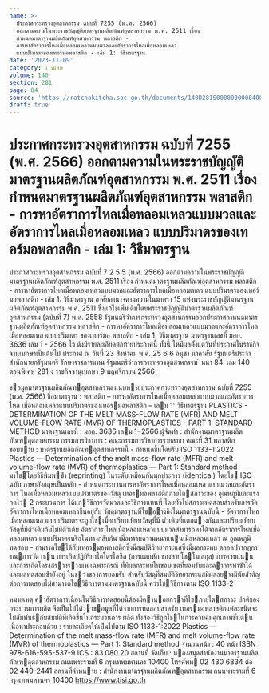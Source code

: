 ```yaml
---
name: >-
  ประกาศกระทรวงอุตสาหกรรม ฉบับที่ 7255 (พ.ศ. 2566)
  ออกตามความในพระราชบัญญัติมาตรฐานผลิตภัณฑ์อุตสาหกรรม พ.ศ. 2511 เรื่อง
  กำหนดมาตรฐานผลิตภัณฑ์อุตสาหกรรม พลาสติก -
  การหาอัตราการไหลเมื่อหลอมเหลวแบบมวลและอัตราการไหลเมื่อหลอมเหลว
  แบบปริมาตรของเทอร์มอพลาสติก - เล่ม 1: วิธีมาตรฐาน
date: '2023-11-09'
category: ง พิเศษ
volume: 140
section: 281
page: 84
source: 'https://ratchakitcha.soc.go.th/documents/140D281S0000000008400.pdf'
draft: true
---
```


# ประกาศกระทรวงอุตสาหกรรม ฉบับที่ 7255 (พ.ศ. 2566) ออกตามความในพระราชบัญญัติมาตรฐานผลิตภัณฑ์อุตสาหกรรม พ.ศ. 2511 เรื่อง กำหนดมาตรฐานผลิตภัณฑ์อุตสาหกรรม พลาสติก - การหาอัตราการไหลเมื่อหลอมเหลวแบบมวลและอัตราการไหลเมื่อหลอมเหลว แบบปริมาตรของเทอร์มอพลาสติก - เล่ม 1: วิธีมาตรฐาน

ประกาศกระทรวงอุตสาหกรรม ฉบับที่ 7 2 5 5 (พ.ศ. 2566) ออกตามความในพระราชบัญญัติมาตรฐานผลิตภัณฑ์อุตสาหกรรม พ.ศ. 2511 เรื่อง กำหนดมาตรฐานผลิตภัณฑ์อุตสาหกรรม พลาสติก - การหาอัตราการไหลเมื่อหลอมเหลวแบบมวลและอัตราการไหลเมื่อหลอมเหลว แบบปริมาตรของเทอร์มอพลาสติก - เล่ม 1: วิธีมาตรฐาน อาศัยอานาจตามความในมาตรา 15 แห่งพระราชบัญญัติมาตรฐานผลิตภัณฑ์อุตสาหกรรม พ.ศ. 2511 ซึ่งแก้ไขเพิ่มเติมโดยพระราชบัญญัติมาตรฐานผลิตภัณฑ์อุตสาหกรรม (ฉบับที่ 7) พ.ศ. 2558 รัฐมนตรีว่าการกระทรวงอุตสาหกรรมออกประกาศกาหนดมาตรฐานผลิตภัณฑ์อุตสาหกรรม พลาสติก - การหาอัตราการไหลเมื่อหลอมเหลวแบบมวลและอัตราการไหลเมื่อหลอมเหลวแบบปริมาตร ของเทอร์มอ พลาสติก - เล่ม 1: วิธีมาตรฐาน มาตรฐานเลขที่ มอก. 3636 เล่ม 1 - 2566 ไว้ ดังมีรายละเอียดต่อท้ายประกาศนี้ ทั้งนี้ ให้มีผลตั้งแต่วันที่ประกาศในราชกิจจานุเบกษาเป็นต้นไป ประกาศ ณ วันที่ 23 สิงหำคม พ.ศ. 25 6 6 อนุชา นาคาศัย รัฐมนตรีประจำสำนักนายกรัฐมนตรี รักษาราชการแทน รัฐมนตรีว่าการกระทรวงอุตสาหกรรม ้ หนา 84 ่ เลม 140 ตอนพิเศษ 281 ง ราชกิจจานุเบกษา 9 พฤศจิกายน 2566

ขอมูลมาตรฐานผลิตภัณฑอุตสาหกรรม แนบทายประกาศกระทรวงอุตสาหกรรม ฉบับที่ 7255 (พ.ศ. 2566) ชื่อมาตรฐาน : พลาสติก – การหาอัตราการไหลเมื่อหลอมเหลวแบบมวลและอัตราการไหล เมื่อหลอมเหลวแบบปริมาตรของเทอรมอพลาสติก – เลม 1: วิธีมาตรฐาน PLASTICS - DETERMINATION OF THE MELT MASS-FLOW RATE (MFR) AND MELT VOLUME-FLOW RATE (MVR) OF THERMOPLASTICS - PART 1: STANDARD METHOD มาตรฐานเลขที่ : มอก. 3636 เลม 1−2566 ผู้จัดทํา : สํานักงานมาตรฐานผลิตภัณฑอุตสาหกรรม กรรมการวิชาการ : คณะกรรมการวิชาการรายสาขา คณะที่ 31 พลาสติก ขอบขาย : มาตรฐานผลิตภัณฑอุตสาหกรรมนี้ - กําหนดขึ้นโดยรับ ISO 1133-1:2022 Plastics — Determination of the melt mass-flow rate (MFR) and melt volume-flow rate (MVR) of thermoplastics — Part 1: Standard method มาใชโดยวิธีพิมพซ้ํา (reprinting) ในระดับเหมือนกันทุกประการ (identical) โดยใช ISO ฉบับ ภาษาอังกฤษเป็นหลัก - กําหนดกระบวนการหาอัตราการไหลเมื่อหลอมเหลวแบบมวลและอัตราการ ไหลเมื่อหลอมเหลวแบบปริมาตรของวัสดุ เทอรมอพลาสติกภายใตสภาวะของ อุณหภูมิและแรงกดไว 2 กระบวนการ ได้แกวิธีการวัดมวลและวิธีการแทนที่ โดยทั่วไปสภาวะทดสอบสําหรับการวัดอัตราการไหลเมื่อหลอมเหลวขึ้นอยู่กับ วัสดุมาตรฐานที่ใชอางอิงในมาตรฐานฉบับนี้ - อัตราการไหลเมื่อหลอมเหลวแบบปริมาตรจะถูกใชเมื่อเปรียบเทียบวัสดุที่มี ตัวเติมที่แตกตางกันและเปรียบเทียบวัสดุที่มีตัวเติมกับไม่มีตัวเติม อัตราการ ไหลเมื่อหลอมเหลวแบบมวลสามารถหาได้จากอัตราการไหลเมื่อหลอมเหลว แบบปริมาตรหรือในทางกลับกัน เมื่อทราบความหนาแนนเมื่อหลอมเหลว ณ อุณหภูมิทดสอบ - สามารถใชได้กับเทอรมอพลาสติกซึ่งมีสมบัติวิทยากระแสซึ่งมีผลกระทบ ตลอดปรากฏการณการวัด เชน การเกิดปฏิกิริยาไฮโดรไลซิส (การแตกหัก ของสายโซโมเลกุล) การควบแนน และการเกิดโครงสรางรางแห เฉพาะกรณี ที่มีผลกระทบในขอบเขตที่ยอมรับและคาการทําซ้ําได้และผลทดสอบซ้ํายังอยู่ ในชวงของการยอมรับ สําหรับวัสดุที่สมบัติวิทยากระแสมีผลอยางมีนัยสําคัญ ต่อการทดสอบไม่สามารถใชวิธีการตามมาตรฐานฉบับนี้ ควรใชวิธีการตาม ISO 1133-2

หมายเหตุ คาอัตราการเฉือนในวิธีการทดสอบนี้ต้องมีคานอยกวาที่ใชภายใตสภาวะ ปกติของกระบวนการผลิต จึงเป็นไปได้วาขอมูลที่ได้จากการทดสอบสําหรับ เทอรมอพลาสติกแต่ละชนิดจะไม่สัมพันธกับสมบัติที่เกิดขึ้นในกระบวนการ ผลิต ทั้งสองวิธีถูกใชในการควบคุมคุณภาพขั้นตน เนื้อหาประกอบด้วย : รายละเอียดให้เป็นไปตาม ISO 1133-1:2022 Plastics — Determination of the melt mass-flow rate (MFR) and melt volume-flow rate (MVR) of thermoplastics — Part 1: Standard method จํานวนหน้า : 40 หน้า ISBN : 978-616-595-537-9 ICS : 83.080.20 สถานที่ จัดเก็บ : หองสมุดสํานักงานมาตรฐานผลิตภัณฑอุตสาหกรรม ถนนพระรามที่ 6 กรุงเทพมหานคร 10400 โทรศัพท 02 430 6834 ต่อ 02 440-2441 สถานที่จําหนาย : สํานักงานมาตรฐานผลิตภัณฑอุตสาหกรรม ถนนพระรามที่ 6 กรุงเทพมหานคร 10400 https://www.tisi.go.th
